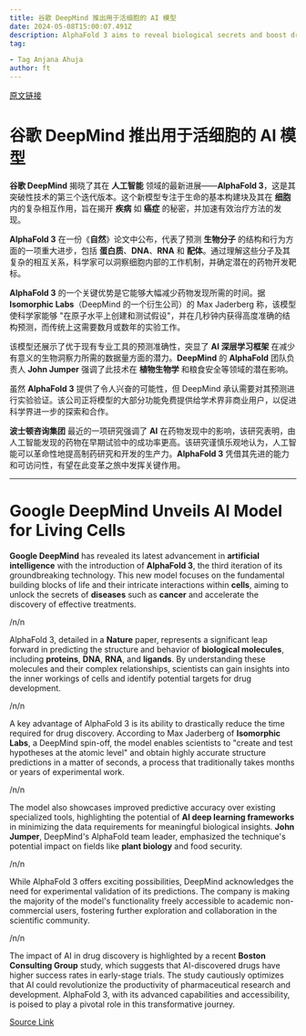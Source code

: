 ```yaml
---
title: 谷歌 DeepMind 推出用于活细胞的 AI 模型
date: 2024-05-08T15:00:07.491Z
description: AlphaFold 3 aims to reveal biological secrets and boost drug search efforts
tag: 

- Tag Anjana Ahuja
author: ft
---
```


[原文链接](https://ft.com/content/77bf38b7-114d-44c8-956e-1e39e39ecb52)

# **谷歌 DeepMind** 推出用于活细胞的 **AI** 模型

**谷歌 DeepMind** 揭晓了其在 **人工智能** 领域的最新进展——**AlphaFold 3**，这是其突破性技术的第三个迭代版本。这个新模型专注于生命的基本构建块及其在 **细胞** 内的复杂相互作用，旨在揭开 **疾病** 如 **癌症** 的秘密，并加速有效治疗方法的发现。

**AlphaFold 3** 在一份《**自然**》论文中公布，代表了预测 **生物分子** 的结构和行为方面的一项重大进步，包括 **蛋白质**、**DNA**、**RNA** 和 **配体**。通过理解这些分子及其复杂的相互关系，科学家可以洞察细胞内部的工作机制，并确定潜在的药物开发靶标。

**AlphaFold 3** 的一个关键优势是它能够大幅减少药物发现所需的时间。据 **Isomorphic Labs**（DeepMind 的一个衍生公司）的 Max Jaderberg 称，该模型使科学家能够 "在原子水平上创建和测试假设"，并在几秒钟内获得高度准确的结构预测，而传统上这需要数月或数年的实验工作。

该模型还展示了优于现有专业工具的预测准确性，突显了 **AI 深层学习框架** 在减少有意义的生物洞察力所需的数据量方面的潜力。**DeepMind** 的 **AlphaFold** 团队负责人 **John Jumper** 强调了此技术在 **植物生物学** 和粮食安全等领域的潜在影响。

虽然 **AlphaFold 3** 提供了令人兴奋的可能性，但 DeepMind 承认需要对其预测进行实验验证。该公司正将模型的大部分功能免费提供给学术界非商业用户，以促进科学界进一步的探索和合作。

**波士顿咨询集团** 最近的一项研究强调了 **AI** 在药物发现中的影响，该研究表明，由人工智能发现的药物在早期试验中的成功率更高。该研究谨慎乐观地认为，人工智能可以革命性地提高制药研究和开发的生产力。**AlphaFold 3** 凭借其先进的能力和可访问性，有望在此变革之旅中发挥关键作用。

---

# Google DeepMind Unveils AI Model for Living Cells 

**Google DeepMind** has revealed its latest advancement in **artificial intelligence** with the introduction of **AlphaFold 3**, the third iteration of its groundbreaking technology. This new model focuses on the fundamental building blocks of life and their intricate interactions within **cells**, aiming to unlock the secrets of **diseases** such as **cancer** and accelerate the discovery of effective treatments. 

/n/n

AlphaFold 3, detailed in a **Nature** paper, represents a significant leap forward in predicting the structure and behavior of **biological molecules**, including **proteins**, **DNA**, **RNA**, and **ligands**. By understanding these molecules and their complex relationships, scientists can gain insights into the inner workings of cells and identify potential targets for drug development. 

/n/n

A key advantage of AlphaFold 3 is its ability to drastically reduce the time required for drug discovery. According to Max Jaderberg of **Isomorphic Labs**, a DeepMind spin-off, the model enables scientists to "create and test hypotheses at the atomic level" and obtain highly accurate structure predictions in a matter of seconds, a process that traditionally takes months or years of experimental work. 

/n/n

The model also showcases improved predictive accuracy over existing specialized tools, highlighting the potential of **AI deep learning frameworks** in minimizing the data requirements for meaningful biological insights. **John Jumper**, DeepMind's AlphaFold team leader, emphasized the technique's potential impact on fields like **plant biology** and food security. 

/n/n

While AlphaFold 3 offers exciting possibilities, DeepMind acknowledges the need for experimental validation of its predictions. The company is making the majority of the model's functionality freely accessible to academic non-commercial users, fostering further exploration and collaboration in the scientific community. 

/n/n

The impact of AI in drug discovery is highlighted by a recent **Boston Consulting Group** study, which suggests that AI-discovered drugs have higher success rates in early-stage trials. The study cautiously optimizes that AI could revolutionize the productivity of pharmaceutical research and development. AlphaFold 3, with its advanced capabilities and accessibility, is poised to play a pivotal role in this transformative journey.

[Source Link](https://ft.com/content/77bf38b7-114d-44c8-956e-1e39e39ecb52)

